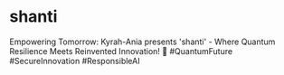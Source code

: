 # shanti
Empowering Tomorrow: Kyrah-Ania presents 'shanti' - Where Quantum Resilience Meets Reinvented Innovation! 🚀 #QuantumFuture #SecureInnovation #ResponsibleAI
